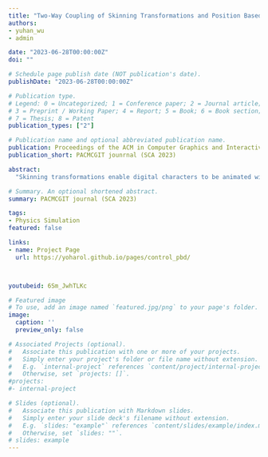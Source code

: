 ```yaml
---
title: "Two-Way Coupling of Skinning Transformations and Position Based Dynamics"
authors:
- yuhan_wu
- admin

date: "2023-06-28T00:00:00Z"
doi: ""

# Schedule page publish date (NOT publication's date).
publishDate: "2023-06-28T00:00:00Z"

# Publication type.
# Legend: 0 = Uncategorized; 1 = Conference paper; 2 = Journal article;
# 3 = Preprint / Working Paper; 4 = Report; 5 = Book; 6 = Book section;
# 7 = Thesis; 8 = Patent
publication_types: ["2"]

# Publication name and optional abbreviated publication name.
publication: Proceedings of the ACM in Computer Graphics and Interactive Techniques (PACMCGIT) journal (Proceedings of SCA 2023)
publication_short: PACMCGIT jounrnal (SCA 2023)

abstract:
  "Skinning transformations enable digital characters to be animated with minimal user input. Physics simulations can improve the detailed dynamic movement of an animated character; however, such details are typically added in the post-processing stage after the overall animation is specified. We propose a novel interactive framework that unifies skinning transformations and kinematic simulations using position-based dynamics (PBD). Our framework allows an arbitrarily skinned character to be partially manipulated by the user, and a kinematic physics solver automatically complements the behavior of the entire character. This is achieved by introducing new steps into the PBD algorithm: (i) lightweight optimization to identify the skinning transformations, which is similar to inverse kinematics, and (ii) a position-based constraint to restrict the PBD solver to the complementary subspace of the skinning deformation. Our method combines the best of the two methods: the controllability and shape preservation of the skinning transformation, and the efficiency, simplicity, and unconditional stability of the PBD solver. Our interface allows novices to create vibrant animations without tedious editing."

# Summary. An optional shortened abstract.
summary: PACMCGIT journal (SCA 2023)

tags:
- Physics Simulation
featured: false

links:
- name: Project Page
  url: https://yoharol.github.io/pages/control_pbd/



youtubeid: 6Sm_JwhTLKc

# Featured image
# To use, add an image named `featured.jpg/png` to your page's folder. 
image:
  caption: ''
  preview_only: false

# Associated Projects (optional).
#   Associate this publication with one or more of your projects.
#   Simply enter your project's folder or file name without extension.
#   E.g. `internal-project` references `content/project/internal-project/index.md`.
#   Otherwise, set `projects: []`.
#projects:
#- internal-project

# Slides (optional).
#   Associate this publication with Markdown slides.
#   Simply enter your slide deck's filename without extension.
#   E.g. `slides: "example"` references `content/slides/example/index.md`.
#   Otherwise, set `slides: ""`.
# slides: example
---
```



